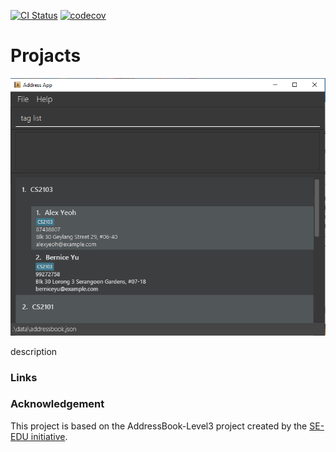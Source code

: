 [![CI Status](https://github.com/AY2021S1-CS2103T-T17-4/tp/workflows/Java%20CI/badge.svg)](https://github.com/AY2021S1-CS2103T-T17-4/tp/actions?query=workflow%3A%22Java+CI%22)
[![codecov](https://codecov.io/gh/AY2021S1-CS2103T-T17-4/tp/branch/master/graph/badge.svg)](https://codecov.io/gh/AY2021S1-CS2103T-T17-4/tp)

# Projacts

![Ui](docs/images/Ui.png)

description

### Links

### Acknowledgement
This project is based on the AddressBook-Level3 project created by the [SE-EDU initiative](https://se-education.org).